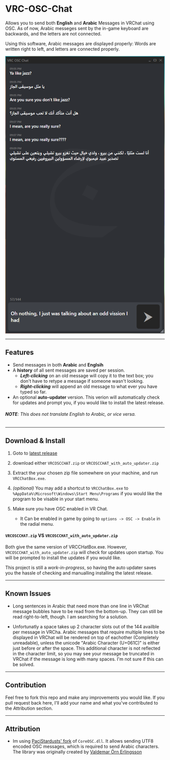 # VRC-OSC-Chat

Allows you to send both **English** and **Arabic** Messages in VRChat using OSC. 
As of now, Arabic messeges sent by the in-game keyboard are backwards, and the letters are not connected.

Using this software, Arabic messages are displayed properly: Words are written right to left, and letters are connected properly.


<p align="center">
  <img src="./images/jazz.png" alt="Jazz appreciation"/>
</p>

---
## Features
- Send messages in both **Arabic** and **Englsih**
- A **history** of all sent messages are saved per session. 
    - ***Left-clicking*** on an old message will copy it to the text box; you don't have to retype a message if someone wasn't looking.
    - ***Right-clicking*** will append an old message to what ever you have typed so far.
- An optional **auto-updater** version. This verion will automatically check for updates and prompt you, if you would like to install the latest release.


###### **NOTE**: This does not translate English to Arabic, or vice versa. 
---
## Download & Install
1. Goto to [latest release](https://github.com/MrKhan20b0/VRC-OSC-Chat/releases/latest)
2. download either `VRCOSCCHAT.zip` or `VRCOSCCHAT_with_auto_updater.zip`
3. Extract the your chosen zip file somewhere on your machine, and run `VRCChatBox.exe`.

4. *(opitional)* You may add a shortcut to `VRCChatBox.exe` to `%AppData%\Microsoft\Windows\Start Menu\Programs` if you would like the program to be visable in your start menu.

5. Make sure you have OSC enabled in VR Chat.
    - It Can be enabled in game by going to `options -> OSC -> Enable` in the radial menu.

#### `VRCOSCCHAT.zip` VS `VRCOSCCHAT_with_auto_updater.zip`
Both give the same version of VRCCHatBox.exe. However, `VRCOSCCHAT_with_auto_updater.zip` will check for updates upon startup. You will be prompted to install the updates if you would like.

This project is still a *work-in-progress*, so having the auto updater saves you the hassle of checking and manualling installing the latest release.

---
## Known Issues

- Long sentences in Arabic that need more than one line in VRChat message bubbles have to be read from the bottom-up. They can still be read right-to-left, though. I am searching for a solution.

- Unfortunatly a space takes up 2 character slots out of the 144 availble per message in VRCha. Arabic messages that require multiple lines to be displayed in VRChat will be rendered on top of eachother (Completely unreadable), unless the unicode "Arabic Character (U+061C)" is either just before or after the space. This additional character is not reflected in the character limit, so you may see your message be truncated in VRChat if the message is long with many spaces. I'm not sure if this can be solved.
---
## Contribution
Feel free to fork this repo and make any improvements you would like.
If you pull request back here, I'll add your name and what you've contributed to the Attribution section.

---
## Attribution

- Im using [PaciStardusts' fork](https://github.com/PaciStardust/CoreOSC-UTF8) of `CoreOSC.dll`.
It allows sending UTF8 encoded OSC messages, which is required to send Arabic characters.
The library was originally created by [Valdemar Örn Erlingsson](https://github.com/ValdemarOrn/SharpOSC)
